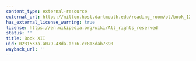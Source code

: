 ```yaml
---
content_type: external-resource
external_url: https://milton.host.dartmouth.edu/reading_room/pl/book_12/text.shtml
has_external_license_warning: true
license: https://en.wikipedia.org/wiki/All_rights_reserved
status: ''
title: Book XII
uid: 0231533a-a079-43da-ac76-cc813dab7390
wayback_url: ''
---
```

